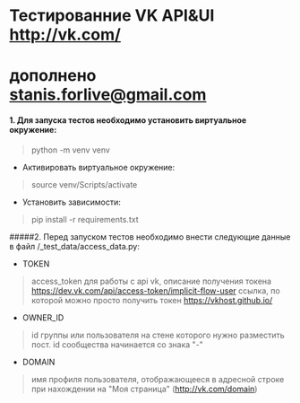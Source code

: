 # Тестированние VK API&UI http://vk.com/
# дополнено stanis.forlive@gmail.com

#### 1. Для запуска тестов необходимо установить виртуальное окружение:
> python -m venv venv
-  Активировать виртуальное окружение:
> source venv/Scripts/activate
- Установить зависимости:
> pip install -r requirements.txt


#####2. Перед запуском тестов необходимо внести следующие данные в файл /_test_data/access_data.py:
- TOKEN
> access_token для работы с api vk, описание получения токена https://dev.vk.com/api/access-token/implicit-flow-user
> ссылка, по которой можно просто получить токен https://vkhost.github.io/
- OWNER_ID
> id группы или пользователя на стене которого нужно разместить пост.
> id сообщества начинается со знака "-"
- DOMAIN
> имя профиля пользователя, отображающееся в адресной строке при нахождении на "Моя страница" (http://vk.com/domain)





